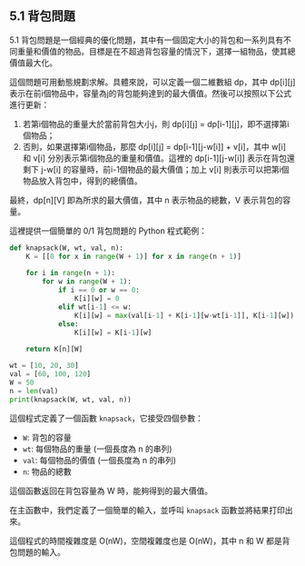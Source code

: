 ## 5.1 背包問題

5.1 背包問題是一個經典的優化問題，其中有一個固定大小的背包和一系列具有不同重量和價值的物品。目標是在不超過背包容量的情況下，選擇一組物品，使其總價值最大化。

這個問題可用動態規劃求解。具體來說，可以定義一個二維數組 dp，其中 dp[i][j] 表示在前i個物品中，容量為j的背包能夠達到的最大價值。然後可以按照以下公式進行更新：

1. 若第i個物品的重量大於當前背包大小j，則 dp[i][j] = dp[i-1][j]，即不選擇第i個物品；
2. 否則，如果選擇第i個物品，那麼 dp[i][j] = dp[i-1][j-w[i]] + v[i]，其中 w[i] 和 v[i] 分別表示第i個物品的重量和價值。這裡的 dp[i-1][j-w[i]] 表示在背包還剩下 j-w[i] 的容量時，前i-1個物品的最大價值；加上 v[i] 則表示可以把第i個物品放入背包中，得到的總價值。

最終，dp[n][V] 即為所求的最大價值，其中 n 表示物品的總數，V 表示背包的容量。


這裡提供一個簡單的 0/1 背包問題的 Python 程式範例：

```python
def knapsack(W, wt, val, n):
    K = [[0 for x in range(W + 1)] for x in range(n + 1)]
     
    for i in range(n + 1):
        for w in range(W + 1):
            if i == 0 or w == 0:
                K[i][w] = 0
            elif wt[i-1] <= w:
                K[i][w] = max(val[i-1] + K[i-1][w-wt[i-1]], K[i-1][w])
            else:
                K[i][w] = K[i-1][w]
 
    return K[n][W]

wt = [10, 20, 30]
val = [60, 100, 120]
W = 50
n = len(val)
print(knapsack(W, wt, val, n))
```

這個程式定義了一個函數 `knapsack`，它接受四個參數：

- `W`: 背包的容量
- `wt`: 每個物品的重量 (一個長度為 n 的串列)
- `val`: 每個物品的價值 (一個長度為 n 的串列)
- `n`: 物品的總數

這個函數返回在背包容量為 W 時，能夠得到的最大價值。

在主函數中，我們定義了一個簡單的輸入，並呼叫 `knapsack` 函數並將結果打印出來。

這個程式的時間複雜度是 O(nW)，空間複雜度也是 O(nW)，其中 n 和 W 都是背包問題的輸入。